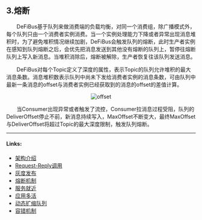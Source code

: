 ## 3.熔断
&nbsp;&nbsp;&nbsp;&nbsp;&nbsp;&nbsp;
DeFiBus基于队列来做消费端的负载均衡，对同一个消费组，除广播模式外，每个队列只由一个消费者实例消费。当一个实例处理能力下降或者异常出现消息堆积时，为了避免堆积情况继续加剧，DeFiBus会触发队列的熔断，此时生产者实例在感知到队列熔断之后，会优先把消息发送到其他没有熔断的队列上，暂停往熔断队列上写入新消息。当堆积消除后，熔断被解除，生产者恢复往该队列发送消息。

&nbsp;&nbsp;&nbsp;&nbsp;&nbsp;&nbsp;
DeFiBus对每个Topic定义了深度的属性，表示Topic的队列允许堆积的最大消息条数。消息堆积数表示队列中尚未下发给消费者实例的消息条数，可由队列中最新一条消息的offset与消费者实例已经获取到的消息的offset的差值计算。
<div align=center>

![offset](../../images/features/circuit-break-p1.png)

</div>

&nbsp;&nbsp;&nbsp;&nbsp;&nbsp;&nbsp;
当Consumer出现异常或者触发了流控，Consumer拉消息过程受阻，队列的DeliverOffset停止不前，新消息持续写入，MaxOffset不断变大，最终MaxOffset与DeliverOffset将超过Topic的最大深度限制，触发队列熔断。

---
#### Links:
* [架构介绍](../../../README.md)
* [Request-Reply调用](docs/cn/features/1-request-response-call.md)
* [灰度发布](docs/cn/features/2-dark-launch.md)
* [熔断机制](docs/cn/features/3-circuit-break-mechanism.md)
* [服务就近](docs/cn/features/4-invoke-service-nearby.md)
* [应用多活](docs/cn/features/5-multi-active.md)
* [动态扩缩队列](docs/cn/features/6-dynamic-adjust-queue.md)
* [容错机制](docs/cn/features/8-fault-tolerant.md)
